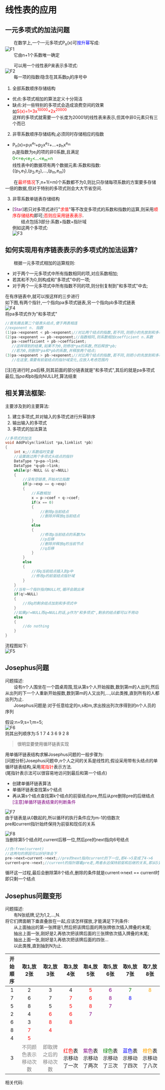 线性表的应用
==========
一元多项式的加法问题
------------
&emsp;&emsp;在数学上,一个一元多项式P<sub>n</sub>(x)可<font color=blue>按升幂</font>写成:<br>
![F1](https://github.com/CyberYui/DataStructures/blob/master/C/LineList/TheUseOfLineList/PolynomialAddition/polymerizationF1.png)<br>
&emsp;&emsp;它由n+1个系数唯一确定<br>

&emsp;&emsp;可以用一个线性表P来表示多项式:<br>
![F2](https://github.com/CyberYui/DataStructures/blob/master/C/LineList/TheUseOfLineList/PolynomialAddition/polymerizationF2.png)<br>
&emsp;&emsp;每一项的指数i隐含在其系数p<sub>i</sub>的序号中<br>

1. 全部系数顺序存储结构
* 优点:多项式相加的算法定义十分简洁
* 缺点:对一些特别的多项式会造成浪费空间的效果<br>
    如<font color=red>S(x)=1+3x<sup>10000</sup>+2x<sup>20000</sup></font><br>
    这样的多项式就需要一个长度为20001的线性表来表示,但其中非0元素只有三个而已<br>

2. 非零系数顺序存储结构,必须同时存储相应的指数
* P<sub>n</sub>(x)=p<sub>1</sub>x<sup>e<sub>1</sub></sup>+p<sub>2</sub>x<sup>e<sub>2</sub></sup>+...+p<sub>n</sub>x<sup>e<sub>m</sub></sup><br>
    p<sub>i</sub>是指数为e<sub>i</sub>的项的非0系数,且满足<br>
    <font color=green>0<=e<sub>1</sub><e<sub>2</sub><...<e<sub>m</sub>=n</font><br>
    线性表中的数据项有两个数据元素:系数和指数:<br>
    {(p<sub>1</sub>,e<sub>1</sub>),(p<sub>2</sub>,e<sub>2</sub>),...,(p<sub>m</sub>,e<sub>m</sub>)}<br>

&emsp;&emsp;在<font color=red>最坏情况</font>下,n+1(=m)个系数都不为0,则比只存储每项系数的方案要多存储一倍的数据,但对于特别的多项式则会大大节省空间.<br>

3. 非零系数单链表存储结构
* [<font color=purple>Star</font>]若只对多项式进行"<font color=red>求值</font>"等不改变多项式的系数和指数的运算,则采用<font color=red>顺序存储结构</font>即可;<font color=red>否则应采用链表表示</font>.<br>
&emsp;&emsp;结点包括3部分:系数+指数+指针域<br>
例如这两个多项式:<br>
![F3](https://github.com/CyberYui/DataStructures/blob/master/C/LineList/TheUseOfLineList/PolynomialAddition/polymerizationF3.png)<br>

如何实现用有序链表表示的多项式的加法运算?
-------------
&emsp;&emsp;根据一元多项式相加的运算规则:
* 对于两个一元多项式中所有指数相同的项,对应系数相加;
* 若其和不为0,则构成和"多项式"中的一项;
* 对于两个一元多项式中所有指数不同的项,则分别复制到"和多项式"中去;

在有序链表中,就可以按这样的三步进行<br>
如下图,有两个指针,一个指向pa多项式链表,另一个指向pb多项式链表<br>
![F4](https://github.com/CyberYui/DataStructures/blob/master/C/LineList/TheUseOfLineList/PolynomialAddition/polymerizationF4.png)<br>
将pa多项式作为"和多项式"<br>

```c
//首先摘去第二个链表头结点,便于两表相连
//exponent n. 指数
(1)pa->exponent < pb->exponent;//对比两个结点的指数,若不同,则把小的先放到和多项式链表中
(2)pa->exponent == pb->exponent;//指数相同,则系数相加coefficient n.系数
   pa->coefficient + pb->coefficient;
   //这样得到的结果,如果不为0,则修改*pa的系数,然后释放*pb;
   //若为0,则删除*pa和*pb的系数,并释放两个结点;
(3)pa->exponent > pb->exponent;//对比两个结点的指数,若不同,则把小的先放到和多项式链表中
   //在这里,需要有前驱结点的指针域变化,应放入考虑范围内
```

[注]在进行时,pa后移,则其前面的部分链表就是"和多项式",其后的就是pa多项式
    最后,当*pa和*pb指向NULL时,算法结束<br>

相关算法框架:
----------
主要涉及到的主要算法:<br>
1. 建立多项式,并对输入的多项式进行升幂排序
2. 输出输入的多项式
3. 多项式的加法算法

```c
//多项式的加法
void AddPolyn(linklist *pa,linklist *pb)
{
    int x;//系数临时变量
    //设置跳过两个多项式头结点的指针
    DataType *p=pa->link;
    DataType *q=pb->link;
    while(p!-NULL && q!=NULL)
    {
        //没有空链表,开始对比指数
        if(p->exp == q->exp)
        {
            //系数相加
            x = p->coef + q->coef;
            if(x == 0)
            {
                //删除p当前结点
                //删除并释放q当前结点
            }
            else
            {
                //修改p当前结点的系数为x
                //p后移
                //删除并释放q的当前节点
                //q后移
            }
        }
        else
        {
            //将q当前结点插入到p中
            //修改p的前驱结点指针域
        }
    }
    //当有一个指针指向NULL时,循环会跳出来
    if(q!=NULL)
    {
        //将q的剩余结点加到和多项式中
    }
    //如果p!=NULL而q=NULL的话,p作为"和多项式",剩余的结点都可以不用动
    else
    {
        //do nothing
    }
}
```
流程图如下:<br>
![F5](https://github.com/CyberYui/DataStructures/blob/master/C/LineList/TheUseOfLineList/PolynomialAddition/polymerizationF5.png)<br>

Josephus问题
---------
问题描述:<br>
&emsp;&emsp;设有n个人围坐在一个圆桌周围,现从第s个人开始报数,数到第m的人出列,然后从出列的下一个人重新开始报数,数到第m的人又出列,...,以此类推,直到所有的人都出列为止.<br>
&emsp;&emsp;Josephus问题是:对于任意给定的n,s和m,求出按出列次序得到的n个人员的序列<br>

假设:n=9;s=1;m=5;<br>
![F6](https://github.com/CyberYui/DataStructures/blob/master/C/LineList/TheUseOfLineList/JosephusQuestion/JosephusQuestion.png)<br>
则其出列顺序为:5 1 7 4 3 6 9 2 8<br>

>很明显要使用循环链表实现

用单循环链表结构求解Josephus问题的一般步骤为:<br>
[问题分析]Josephus问题中,n个人之间的关系是线性的,假设采用带有头结点的单循环链表结构,采用<font color=red>尾指针</font>表示方法.<br>
(尾指针表示法可以很容易地访问到最后和第一个结点)
* 创建单循环链表算法
* 单循环链表查找第s个结点
* 再从第s个结点查找第k个结点的前驱结点pre,然后从pre删除pre的后继结点
<font color=purple>[注意]单循环链表结束的判断条件</font><br>


![F7](https://github.com/CyberYui/DataStructures/blob/master/C/LineList/TheUseOfLineList/JosephusQuestion/JosephusQuestionF1.png)<br>
由于链表是从0数起的,所以循环的执行条件应为m-1的倍数次<br>
pre和current指针始终保持为前驱和现任的关系<br>

![F8](https://github.com/CyberYui/DataStructures/blob/master/C/LineList/TheUseOfLineList/JosephusQuestion/JosephusQuestionF2.png)<br>
当删除第5个结点时,current后移一位,然后pre的next指向6号结点<br>

```c
//伪:free(current)
//这两句的原因可以好好体会下
pre->next=current->next;//pre的next指向current的下一位,即4->5变成了4->6
current=pre->next;//current的指针跟着pre走,两者永远保持前驱和后继的关系,即从5变为6
```

循环这一过程,最后会删除第8个结点,删除的条件就是current->next == current时即只剩一个结点<br>

Josephus问题变形
----------
问题描述:<br>
&emsp;&emsp;有N张纸牌,记为1,2,...,N.<br>
将它们牌面朝下垂直叠放在一起,应该怎样摆放,才能满足下列条件:<br>
&emsp;&emsp;从上面抽出的第一张牌是1,然后把该牌后面的两张牌依次插入牌叠的末尾;<br>
&emsp;&emsp;抽出上面一张,刚好是2,再依次把该牌后面的三张牌依次插入牌叠的末尾;<br>
&emsp;&emsp;抽出上面一张,刚好是3,再依次把该牌后面的四张...<br>
&emsp;&emsp;以此类推,直到抽到N为止.<br>

|开始顺序|取1,放2张|取2,放3张|取3,放4张|取4,放5张|取5,放6张|取6,放7张|取7,放8张|
|:----:|:------------------------:|:------------------------:|:------------------------:|:---------------------------:|:-------------------------------------------:|:--------------------------------------------:|:-------------------------------------------:|
|1|2|3|4|<font color=red>5</font>|<font color=purple>6</font>|<font color=green>7</font>|<font color=orange>8</font>|
|7|6|7|<font color=red>7</font>|<font color=red>6</font>|<font color=purple>8</font>|<font color=blue>8</font>| |
|5|8|5|<font color=red>5</font>|<font color=red>8</font>|<font color=purple>7</font>| | |
|2|4|<font color=red>6</font>|<font color=red>6</font>|<font color=purple>7</font>| | | |
|6|3|<font color=red>8</font>|<font color=red>8</font>| | | | |
|8|<font color=red>7</font>|<font color=red>4</font>| | | | | |
|4|<font color=red>5</font>| | | | | | |
|3|<font color=gray>不同颜色表示移动次数</font>|<font color=grey>即取牌之后的移动次数</font>|<font color=red>红色</font>表示移动了一次|<font color=purple>紫色</font>表示移动了两次|<font color=green>绿色</font>表示移动了三次|<font color=blue>蓝色</font>表示移动了四次|<font color=orange>橙色</font>表示移动了八次|

相关代码:
```c

```